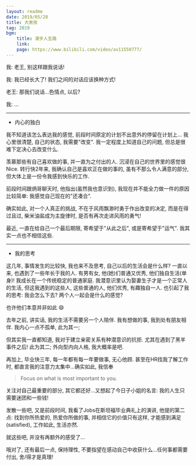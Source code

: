 ```yaml
---
layout: readme
date: 2019/05/28
title: 大男孩
tag: 2019
bgm:
    title: 漫步人生路
    link:
    page: https://www.bilibili.com/video/av11550777/
---
```


我: 老王, 别这样跟我说话!

我: 我已经长大了! 我们之间的对话应该换种方式!

老王: 那我们说话...色情点, 以后?

我: ...

---

- 内心的独白

我不知道该怎么表达我的感觉, 前段时间原定的计划不出意外的停留在计划上... 我心里很清楚, 自己的状态, 我需要"改变". 我一定程度上知道自己的问题, 但总是很难下定决心去改变什么. 

羡慕那些有自己喜欢做的事, 并一直为之付出的人. 沉浸在自己的世界里的感觉很Nice. 转行快2年来, 我确认自己是喜欢正在做的事的, 虽有不那么令人满意的部分, 但大体上是一份令我感到快乐的工作.

前段时间跟炳哥聊天时, 他指出(虽然我也意识到), 我现在并不能全力做一件的原因比较简单: 我感觉自己现在的"还凑合".

确实如此, 对一个人真正的挑战, 不在于风雨飘渺时勇于作出改变的决定, 而是在得过且过, 柴米油盐成为主旋律时, 是否有再次走进风雨的勇气!

最近, 一直在给自己一个最后期限, 寄希望于"从此之后", 或是寄希望于"运气". 我其实一点也不相信这些.

---

- 我的思考

这几年, 事情发生的比较快, 我也来不及思考, 自己以后的生活会是什么样? 一直以来, 也遇到了一些年长于我的人. 有男有女, 他(她)们普通又优秀, 他们独自生活(单身)! 我成长在一个传统稳定的普通家庭. 我潜意识里认为娶妻生子才是一个正常人的生活, 但这我遇到的这些人, 这些普通的人, 他们优秀, 有趣独自一人. 也引起了我的思考: 我会怎么下去? 两个人一起会是什么的感觉? 

也许他们本意并非如此 :smile:

去年之前, 讲实话, 我的生活不需要另一个人陪伴. 我有想做的事, 我到处有朋友相伴. 我内心一点不孤单, 此为其一;

但其实我一直都知道, 我对于建立亲密关系有种潜意识的抗拒. 尤其在遇到了黑羊事件之后! 此为其二; 外向型内向人格, 我大概率是吧.

再加上, 毕业快三年, 每一年都有每一年要做事, 无心他顾. 甚至在HR找我了解工作时, 都直言我的注意力太集中...确实如此, 我信奉

> Focus on what is most important to you. 

关注对自己最重要的部分, 其它都还好...又想起了今日子小姐的名言: 我的人生只需要迷团和一些钱!

发散一些吧, 又是前段时间, 我看了Jobs在斯坦福毕业典礼上的演讲, 他提的第二点: 找到你所热爱的, 热爱你所做的事, 并相信它的价值只有这样, 才能感到满足(satisfied), 工作如此, 生活亦然.

就这些吧, 并没有再额外的感受了...

哦对了, 还有最后一点, 保持理性, 不要指望在感动自己中收获什么...任何事都需要付出, 舍/得才是真理! 